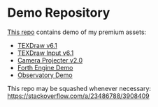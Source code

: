 # Demo Repository

[This repo](https://github.com/willnode/demo) contains demo of my premium assets:

+ [TEXDraw v6.1](texdraw/)
+ [TEXDraw Input v6.1](texdraw-input/)
+ [Camera Projecter v2.0](camera-projecter/)
+ [Forth Engine Demo](forth/)
+ [Observatory Demo](observatory/)

This repo may be squashed whenever necessary:
https://stackoverflow.com/a/23486788/3908409
